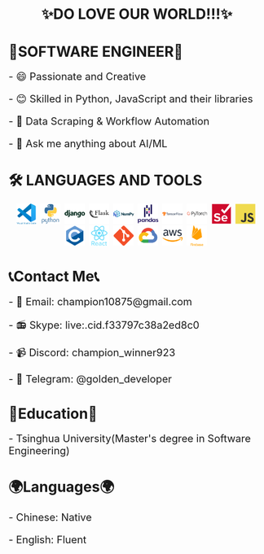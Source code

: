 <h1 align="center">
  ✨DO LOVE OUR WORLD!!!✨
</h1>

# 💎SOFTWARE ENGINEER💎

<p style="font-size: 20px;"> - 😄 Passionate and Creative</p>
<p style="font-size: 20px;"> - 😊 Skilled in Python, JavaScript and their libraries</p>
<p style="font-size: 20px;"> - 🔭 Data Scraping & Workflow Automation</p>
<p style="font-size: 20px;"> - 🔔 Ask me anything about AI/ML</p>

# :hammer_and_wrench: LANGUAGES AND TOOLS

<div align="center">
  <img src="https://github.com/devicons/devicon/blob/master/icons/vscode/vscode-original-wordmark.svg" title="VSCode" alt="VSCode" width="40" height="40"/>&nbsp;
  <img src="https://github.com/devicons/devicon/blob/master/icons/python/python-original-wordmark.svg" title="Python" alt="Python" width="40" height="40"/>&nbsp;
  <img src="https://github.com/devicons/devicon/blob/master/icons/django/django-plain-wordmark.svg" title="Django" alt="Django" width="40" height="40"/>&nbsp;
  <img src="https://github.com/devicons/devicon/blob/master/icons/flask/flask-original-wordmark.svg" title="Flask" alt="Flask" width="40" height="40"/>&nbsp;
  <img src="https://github.com/devicons/devicon/blob/master/icons/numpy/numpy-original-wordmark.svg" title="Numpy" alt="Numpy" width="40" height="40"/>&nbsp;
  <img src="https://github.com/devicons/devicon/blob/master/icons/pandas/pandas-original-wordmark.svg" title="Pandas" alt="Pandas" width="40" height="40"/>&nbsp;
  <img src="https://github.com/devicons/devicon/blob/master/icons/tensorflow/tensorflow-original-wordmark.svg" title="Tensorflow" alt="Tensorflow" width="40" height="40"/>&nbsp;
  <img src="https://github.com/devicons/devicon/blob/master/icons/pytorch/pytorch-original-wordmark.svg" title="Pytorch" alt="Pytorch" width="40" height="40"/>&nbsp;
  <img src="https://github.com/devicons/devicon/blob/master/icons/selenium/selenium-original.svg" title="Selenium" alt="Selenium" width="40" height="40"/>&nbsp;
  <img src="https://github.com/devicons/devicon/blob/master/icons/javascript/javascript-original.svg" title="JavaScript" alt="JavaScript" width="40" height="40"/>&nbsp;
  <img src="https://github.com/devicons/devicon/blob/master/icons/c/c-original.svg" title="C" alt="C" width="40" height="40"/>&nbsp;
  <img src="https://github.com/devicons/devicon/blob/master/icons/react/react-original-wordmark.svg" title="React" alt="React" width="40" height="40"/>&nbsp;
  <img src="https://github.com/devicons/devicon/blob/master/icons/git/git-original.svg" title="Git" alt="Git" width="40" height="40"/>&nbsp;
  <img src="https://github.com/devicons/devicon/blob/master/icons/googlecloud/googlecloud-original.svg" title="GoogleCloud" alt="GoogleCloud" width="40" height="40"/>&nbsp;
  <img src="https://github.com/devicons/devicon/blob/master/icons/amazonwebservices/amazonwebservices-original-wordmark.svg" title="AWS" alt="AWS" width="40" height="40"/>&nbsp;
  <img src="https://github.com/devicons/devicon/blob/master/icons/firebase/firebase-plain-wordmark.svg" title="Firebase" alt="Firebase" width="40" height="40"/>&nbsp;
</div>

# 📞Contact Me📞

<p style="font-size: 20px;"> - 📧 Email: champion10875@gmail.com</p>
<p style="font-size: 20px;"> - 📻 Skype: live:.cid.f33797c38a2ed8c0</p>
<p style="font-size: 20px;"> - 📹 Discord: champion_winner923</p>
<p style="font-size: 20px;"> - 📠 Telegram: @golden_developer</p>

# 🏫Education🏫

<p style="font-size: 20px;"> - Tsinghua University(Master's degree in Software Engineering)</p>

# 🌍Languages🌍

<p style="font-size: 20px;"> - Chinese: Native</p>
<p style="font-size: 20px;"> - English: Fluent</p>
